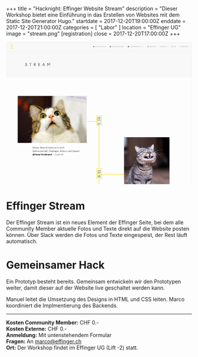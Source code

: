 +++
title = "Hacknight: Effinger Website Stream"
description = "Dieser Workshop bietet eine Einführung in das Erstellen von Websites mit dem Static Site Generator Hugo."
startdate = 2017-12-20T19:00:00Z
enddate = 2017-12-20T21:00:00Z
categories = [ "Labor" ]
location = "Effinger UG"
image = "stream.png"
[registration]
  close = 2017-12-20T17:00:00Z
+++

![Effinger Stream](stream.png)


# Effinger Stream

Der Effinger Stream ist ein neues Element der Effinger Seite, bei dem alle Community
Member aktuelle Fotos und Texte direkt auf die Website posten können. Über Slack
werden die Fotos und Texte eingespeist, der Rest läuft automatisch.


# Gemeinsamer Hack

Ein Prototyp besteht bereits. Gemeinsam entwickeln wir den Prototypen weiter,
damit dieser auf der Website live geschaltet werden kann.

Manuel leitet die Umsetzung des Designs in HTML und CSS leiten. Marco koordiniert
die Implmentierung des Backends.

---

**Kosten Community Member:** CHF 0.-   
**Kosten Externe:** CHF 0.-   
**Anmeldung:** Mit untenstehendem Formular   
**Fragen:** An [marco@effinger.ch](mailto:marco@effinger.ch)   
**Ort:** Der Workshop findet im Effinger UG (Lift -2) statt.
